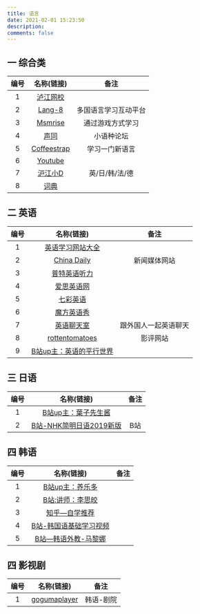 ```yaml
---
title: 语言
date: 2021-02-01 15:23:50
description: 
comments: false
---
```


## 一 综合类

| 编号 |                 名称(链接)                  |         备注         |
| :--: | :-----------------------------------------: | :------------------: |
|  1   |   [泸江网校](https://class.hujiang.com/)    |                      |
|  2   |        [Lang-8](https://lang-8.com)         | 多国语言学习互动平台 |
|  3   |     [Msmrise](https://www.memrise.com/)     |   通过游戏方式学习   |
|  4   |       [声同](http://www.somdom.com/)        |      小语种论坛      |
|  5   | [Coffeestrap](https://www.coffeestrap.com/) |    学习一门新语言    |
|  6   |     [Youtube](https://www.youtube.com/)     |                      |
|  7   |     [沪江小D](https://www.hjdict.com/)      |    英/日/韩/法/德    |
|  8   |  [词典](https://ko.dict.naver.com/#/main)   |                      |

## 二 英语

| 编号 |                          名称(链接)                          |         备注         |
| :--: | :----------------------------------------------------------: | :------------------: |
|  1   |         [英语学习网站大全](http://www.yywz123.com/)          |                      |
|  2   |         [China Daily](http://www.chinadaily.com.cn/)         |     新闻媒体网站     |
|  3   |           [普特英语听力](https://www.putclub.com/)           |                      |
|  4   |             [爱思英语网](https://www.24en.com/)              |                      |
|  5   |            [七彩英语](http://www.qcenglish.com/)             |                      |
|  6   |          [魔方英语秀](http://www.mofunenglish.com/)          |                      |
|  7   |               [英语聊天室](http://chatto.us/)                | 跟外国人一起英语聊天 |
|  8   |       [rottentomatoes](https://www.rottentomatoes.com)       |       影评网站       |
|  9   | [B站up主：英语的平行世界](https://space.bilibili.com/388576777) |                      |

## 三 日语

| 编号 |                          名称(链接)                          | 备注 |
| :--: | :----------------------------------------------------------: | :--: |
|  1   |  [B站up主：葉子先生酱](https://space.bilibili.com/10957838)  |      |
|  2   | [B站-NHK简明日语2019新版](https://www.bilibili.com/video/BV1WJ411m7RP) | B站  |

## 四 韩语

| 编号 |                          名称(链接)                          | 备注 |
| :--: | :----------------------------------------------------------: | :--: |
|  1   | [B站up主：养乐多](https://www.bilibili.com/video/av17043038) |      |
|  2   | [B站:讲师：李思皎](https://www.bilibili.com/video/BV1w4411e7Bz) |      |
|  3   |   [知乎—自学推荐](https://www.zhihu.com/question/38757452)   |      |
|  4   | [B站-韩国语基础学习视频](https://www.bilibili.com/video/BV1p741127Qv?p=1) |      |
|  5   | [B站—韩语外教-马黎娜](https://space.bilibili.com/283802621?spm_id_from=333.788.b_765f7570696e666f.1) |      |

## 四 影视剧

| 编号 |                名称(链接)                 |   备注    |
| :--: | :---------------------------------------: | :-------: |
|  1   | [gogumaplayer](https://gogumaplayer.com/) | 韩语-剧院 |

